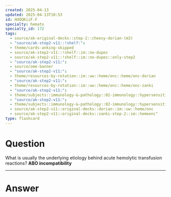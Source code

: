 ```yaml
---
created: 2025-04-13
updated: 2025-04-13T10:53
id: HdOQKiiF.F
specialty: hemato
specialty_id: 172
tags:
  - source/ak-original-decks::step-2::cheesy-dorian-(m3)
  - "source/ak-step2-v11::!shelf:": 
  - theme/cards-anking-skipped
  - source/ak-step2-v11::!shelf::im::no-dupes
  - source/ak-step2-v11::!shelf::im::no-dupes::only-step2
  - "source/ak-step2-v11:": 
  - source/ome-banner
  - "source/ak-step2-v11:": 
  - theme/resources-by-rotation::im::uw::heme/onc::heme/onc-dorian
  - "source/ak-step2-v11:": 
  - theme/resources-by-rotation::im::uw::heme/onc::heme/onc-zanki
  - "source/ak-step2-v11:": 
  - theme/subjects::immunology-&-pathology::02-immunology::hypersensitivity::transfusion-reaction
  - "source/ak-step2-v11:": 
  - theme/subjects::immunology-&-pathology::02-immunology::hypersensitivity::transfusion-reaction::acute-hemolytic-transfusion-reaction
  - source/ak-step2-v11::original-decks::dorian::im::uw::heme/onc
  - source/ak-step2-v11::original-decks::zanki-step-2::im::hemeonc"
type: flashcard
---
```


# Question
What is usually the underlying etiology behind acute hemolytic transfusion reactions?   **ABO incompatibility**

---

# Answer
